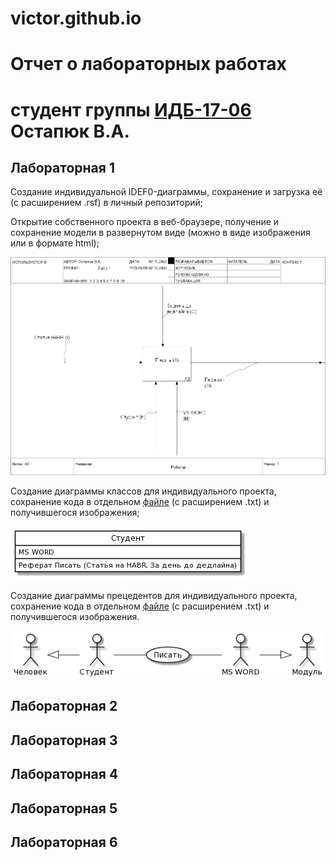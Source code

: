 # victor.github.io
# Отчет о лабораторных работах
# студент группы [ИДБ-17-06](https://github.com/stankin/design-2018/wiki/list-idb-17-06) Остапюк В.А.

## Лабораторная 1
Cоздание индивидуальной IDEF0-диаграммы, сохранение и загрузка её (c расширением .rsf) в личный репозиторий;  

Открытие собственного проекта в веб-браузере, получение и сохранение модели в развернутом виде (можно в виде изображения или в формате html);  

![ramus idef0](https://github.com/PQlavka/victor.github.io/blob/main/model.png)  

Создание диаграммы классов для индивидуального проекта, сохранение кода в отдельном [файле](https://github.com/PQlavka/victor.github.io/blob/main/diag1.txt) (с расширением .txt) и получившегося изображения;  

![изобq](https://github.com/PQlavka/victor.github.io/blob/main/diag1.png)  

Создание диаграммы прецедентов для индивидуального проекта, сохранение кода в отдельном [файле](https://github.com/PQlavka/victor.github.io/blob/main/diag2.txt) (с расширением .txt) и получившегося изображения.  

![изоб2](https://github.com/PQlavka/victor.github.io/blob/main/diag%202.png)


## Лабораторная 2

## Лабораторная 3

## Лабораторная 4

## Лабораторная 5

## Лабораторная 6
